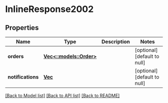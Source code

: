 # InlineResponse2002

## Properties
Name | Type | Description | Notes
------------ | ------------- | ------------- | -------------
**orders** | [**Vec<::models::Order>**](order.md) |  | [optional] [default to null]
**notifications** | [**Vec<Value>**](Value.md) |  | [optional] [default to null]

[[Back to Model list]](../README.md#documentation-for-models) [[Back to API list]](../README.md#documentation-for-api-endpoints) [[Back to README]](../README.md)


